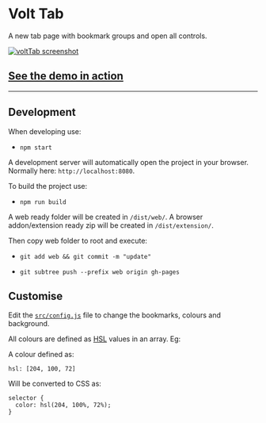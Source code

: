 # Volt Tab

A new tab page with bookmark groups and open all controls.

[![voltTab screenshot](asset/screenshot/screenshot-001.gif)](https://zombiefox.github.io/voltTab/)

## [See the demo in action](https://zombiefox.github.io/voltTab/)

* * *

## Development

When developing use:

-   `npm start`

A development server will automatically open the project in your browser. Normally here: `http://localhost:8080`.

To build the project use:

-   `npm run build`

A web ready folder will be created in `/dist/web/`.
A browser addon/extension ready zip will be created in `/dist/extension/`.

Then copy web folder to root and execute:

-   `git add web && git commit -m "update"`

-   `git subtree push --prefix web origin gh-pages`


## Customise

Edit the [`src/config.js`](src/config.js) file to change the bookmarks, colours and background.

All colours are defined as [HSL](https://developer.mozilla.org/en-US/docs/Web/CSS/color_value/hsl) values in an array. Eg:

A colour defined as:

```
hsl: [204, 100, 72]
```

Will be converted to CSS as:

```
selector {
  color: hsl(204, 100%, 72%);
}
```
